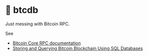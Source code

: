 # 🧰 btcdb

Just messing with Bitcoin RPC.

See 
* [Bitcoin Core RPC documentation](https://developer.bitcoin.org/reference/rpc/index.html)
* [Storing and Querying Bitcoin Blockchain Using SQL Databases](https://files.eric.ed.gov/fulltext/EJ1219543.pdf)
